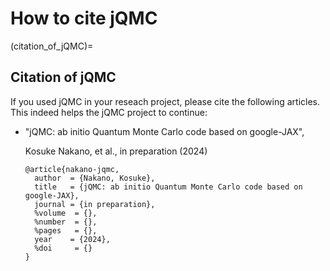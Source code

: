 # How to cite jQMC

(citation_of_jQMC)=

## Citation of jQMC

If you used jQMC in your reseach project, please cite the following articles.
This indeed helps the jQMC project to continue:

- "jQMC: ab initio Quantum Monte Carlo code based on google-JAX",

  Kosuke Nakano, et al., in preparation (2024)

  ```
  @article{nakano-jqmc,
    author  = {Nakano, Kosuke},
    title   = {jQMC: ab initio Quantum Monte Carlo code based on google-JAX},
    journal = {in preparation},
    %volume  = {},
    %number  = {},
    %pages   = {},
    year    = {2024},
    %doi     = {}
  }
  ```
